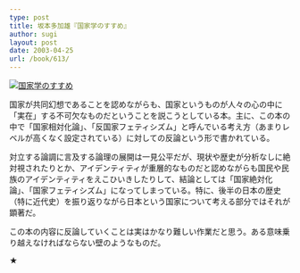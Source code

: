```yaml
---
type: post
title: 坂本多加雄『国家学のすすめ』
author: sugi
layout: post
date: 2003-04-25
url: /book/613/
---
```

<a href="http://www.amazon.co.jp/exec/obidos/ASIN/4480059113/chezsugi-22/ref=nosim/" onclick="_gaq.push(['_trackEvent', 'outbound-article', 'http://www.amazon.co.jp/exec/obidos/ASIN/4480059113/chezsugi-22/ref=nosim/', '']);" name="amazletlink" target="_blank"><img src="http://i2.wp.com/ecx.images-amazon.com/images/I/412ZWH8N4EL.SL160.jpg?w=660" alt="国家学のすすめ" class="alignleft" data-recalc-dims="1" /></a>

国家が共同幻想であることを認めながらも、国家というものが人々の心の中に「実在」する不可欠なものだということを説こうとしている本。主に、この本の中で「国家相対化論」、「反国家フェティシズム」と呼んでいる考え方（あまりレベルが高くなく設定されている）に対しての反論という形で書かれている。

対立する論調に言及する論理の展開は一見公平だが、現状や歴史が分析なしに絶対視されたりとか、アイデンティティが重層的なものだと認めながらも国民や民族のアイデンティティをえこひいきしたりして、結論としては「国家絶対化論」、「国家フェティシズム」になってしまっている。特に、後半の日本の歴史（特に近代史）を振り返りながら日本という国家について考える部分ではそれが顕著だ。

この本の内容に反論していくことは実はかなり難しい作業だと思う。ある意味乗り越えなければならない壁のようなものだ。

★

